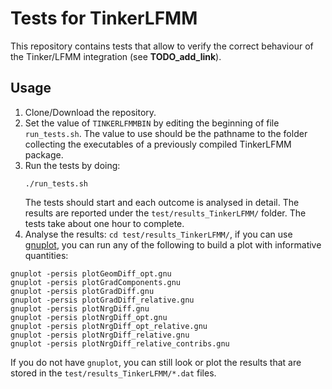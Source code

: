 # Tests for TinkerLFMM
This repository contains tests that allow to verify the correct behaviour of the Tinker/LFMM integration (see __TODO_add_link__).

## Usage
1. Clone/Download the repository.
2. Set the value of `TINKERLFMMBIN` by editing the beginning of file `run_tests.sh`. The value to use should be the pathname to the folder collecting the executables of a previously compiled TinkerLFMM package.
3. Run the tests by doing:
   ```
   ./run_tests.sh
   ```
   The tests should start and each outcome is analysed in detail. The results are reported under the `test/results_TinkerLFMM/` folder. The tests take about one hour to complete.
4. Analyse the results: `cd test/results_TinkerLFMM/`, if you can use [gnuplot](http://www.gnuplot.info/), you can run any of the following to build a plot with informative quantities:

```
gnuplot -persis plotGeomDiff_opt.gnu
gnuplot -persis plotGradComponents.gnu
gnuplot -persis plotGradDiff.gnu
gnuplot -persis plotGradDiff_relative.gnu
gnuplot -persis plotNrgDiff.gnu
gnuplot -persis plotNrgDiff_opt.gnu
gnuplot -persis plotNrgDiff_opt_relative.gnu
gnuplot -persis plotNrgDiff_relative.gnu
gnuplot -persis plotNrgDiff_relative_contribs.gnu
```

If you do not have `gnuplot`, you can still look or plot the results that are stored in the `test/results_TinkerLFMM/*.dat` files.
